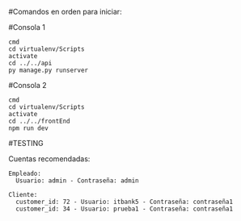#Comandos en orden para iniciar:

  #Consola 1

    cmd
    cd virtualenv/Scripts
    activate
    cd ../../api
    py manage.py runserver

  #Consola 2

    cmd
    cd virtualenv/Scripts
    activate
    cd ../../frontEnd
    npm run dev

#TESTING

  Cuentas recomendadas:

    Empleado:
      Usuario: admin - Contraseña: admin

    Cliente:
      customer_id: 72 - Usuario: itbank5 - Contraseña: contraseña1
      customer_id: 34 - Usuario: prueba1 - Contraseña: contraseña1